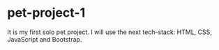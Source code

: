 # pet-project-1
It is my first solo pet project. I will use the next tech-stack: HTML, CSS, JavaScript and Bootstrap.
